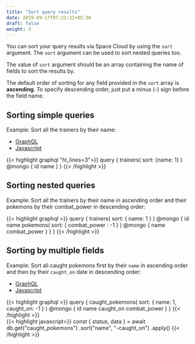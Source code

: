 ```yaml
---
title: "Sort query results"
date: 2019-09-17T07:22:31+05:30
draft: false
weight: 3
---
```

You can sort your query results via Space Cloud by using the `sort` argument. The `sort` argument can be used to sort nested queries too.

The value of `sort` argument should be an array containing the name of fields to sort the results by.

The default order of sorting for any field provided in the `sort` array is **ascending**. To specify descending order, just put a minus (-) sign before the field name. 

## Sorting simple queries

Example: Sort all the trainers by their name:

<div class="row tabs-wrapper">
  <div class="col s12" style="padding:0">
    <ul class="tabs">
      <li class="tab col s2"><a class="active" href="#sorting-graphql">GraphQL</a></li>
      <li class="tab col s2"><a href="#sorting-js">Javascript</a></li>
    </ul>
  </div>
  <div id="sorting-graphql" class="col s12" style="padding:0">
{{< highlight graphql "hl_lines=3">}}
query {
  trainers(
    sort: {name: 1}
  ) @mongo {
    id
    name
  }
}
{{< /highlight >}}   
  </div>
</div>


## Sorting nested queries

Example: Sort all the trainers by their name in ascending order and their pokemons by their combat_power in descending order:

{{< highlight graphql >}}
query {
  trainers(
    sort: { name: 1 }
  ) @mongo {
    id
    name
    pokemons(
      sort: { combat_power : -1 }
    ) @mongo {
      name
      combat_power
    }
  }
}
{{< /highlight >}}  

## Sorting by multiple fields

Example: Sort all caught pokemons first by their `name` in ascending order and then by their `caught_on` date in descending order:

<div class="row tabs-wrapper">
  <div class="col s12" style="padding:0">
    <ul class="tabs">
      <li class="tab col s2"><a class="active" href="#sorting-multiple-graphql">GraphQL</a></li>
      <li class="tab col s2"><a href="#sorting-multiple-js">Javascript</a></li>
    </ul>
  </div>
  <div id="sorting-multiple-graphql" class="col s12" style="padding:0">
{{< highlight graphql >}}
query {
  caught_pokemons(
    sort: { name: 1, caught_on: -1 }
  ) @mongo {
    id
    name
    caught_on
    combat_power
  }
}
{{< /highlight >}}   
  </div>
  <div id="sorting-multiple-js" class="col s12" style="padding:0">
{{< highlight javascript>}}
const { status, data } = await db.get("caught_pokemons")
  .sort("name", "-caught_on")
  .apply()
{{< /highlight >}}  
  </div>
</div>